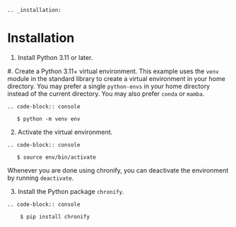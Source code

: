 
```{eval-rst}
.. _installation:
```

# Installation

1. Install Python 3.11 or later.

#. Create a Python 3.11+ virtual environment. This example uses the ``venv`` module in the standard
library to create a virtual environment in your home directory. You may prefer a single
`python-envs` in your home directory instead of the current directory. You may also prefer ``conda``
or ``mamba``.

```{eval-rst}
.. code-block:: console

   $ python -m venv env
```

2. Activate the virtual environment.

```{eval-rst}
.. code-block:: console

   $ source env/bin/activate
```

Whenever you are done using chronify, you can deactivate the environment by running ``deactivate``.

3. Install the Python package `chronify`.

```{eval-rst}
.. code-block:: console

    $ pip install chronify
```
